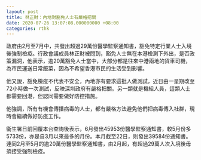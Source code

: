 ```yaml
---
layout: post
title: 林正財：內地對豁免人士有嚴格把關
date: 2020-07-26 13:07:08.000000000 +08:00
categories: rthk
---
```


政府由2月至7月中，共發出超過29萬份醫學監察通知書，豁免特定行業人士入境後強制檢疫。行政會議成員林正財被問到，豁免人士無在本港檢測下外出，是否政策漏洞，他表示，逾20萬豁免人士當中，大部分都是往來中港兩地的貨車司機，為市民運送日常飯菜，因為不希望香港市民的生活受到影響。

他又說，豁免檢疫不代表不安全，內地亦有要求這批人做測試，近日由一星期改至72小時做一次測試，反映深圳政府有嚴格把關。另一類就是機組人員，這類人士都需要回港，但認同需要做好防控措施。

他強調，所有有機會傳播病毒的人士，都有嚴格方法避免他們把病毒傳入社群，現時會繼續做好防疫工作。

衞生署日前回覆本台查詢後表示，6月發出45953份醫學監察通知書，較5月份多5733份，亦是自3月以來最多的月份。本月截至22日，則發出39584份通知書。連同2月至5月的逾20萬份醫學監察通知書，由2月起，有超過29萬人次入境後毋須接受強制檢疫。
